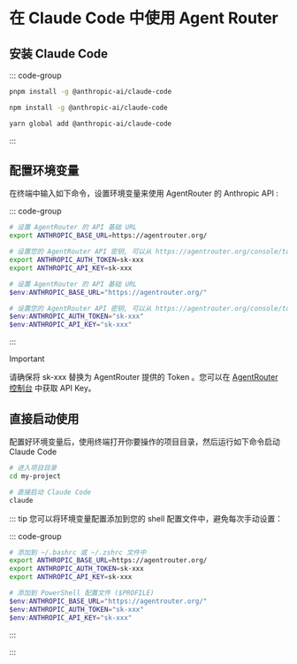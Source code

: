 # 在 Claude Code 中使用 Agent Router

## 安装 Claude Code

::: code-group

```bash [pnpm]
pnpm install -g @anthropic-ai/claude-code
```

```bash [npm]
npm install -g @anthropic-ai/claude-code
```

```bash [yarn]
yarn global add @anthropic-ai/claude-code
```

:::
## 配置环境变量

在终端中输入如下命令，设置环境变量来使用 AgentRouter 的 Anthropic API :

::: code-group

```bash [Linux/macOS]
# 设置 AgentRouter 的 API 基础 URL
export ANTHROPIC_BASE_URL=https://agentrouter.org/

# 设置您的 AgentRouter API 密钥, 可以从 https://agentrouter.org/console/token 获取
export ANTHROPIC_AUTH_TOKEN=sk-xxx
export ANTHROPIC_API_KEY=sk-xxx
```

```powershell [Windows PowerShell]
# 设置 AgentRouter 的 API 基础 URL
$env:ANTHROPIC_BASE_URL="https://agentrouter.org/"

# 设置您的 AgentRouter API 密钥, 可以从 https://agentrouter.org/console/token 获取
$env:ANTHROPIC_AUTH_TOKEN="sk-xxx"
$env:ANTHROPIC_API_KEY="sk-xxx"
```

:::

> [!IMPORTANT]
> 请确保将 sk-xxx 替换为 AgentRouter 提供的 Token 。您可以在 [AgentRouter 控制台](https://agentrouter.org/console/token ) 中获取 API Key。


## 直接启动使用

配置好环境变量后，使用终端打开你要操作的项目目录，然后运行如下命令启动 Claude Code

```bash
# 进入项目目录
cd my-project

# 直接启动 Claude Code
claude
```
::: tip
您可以将环境变量配置添加到您的 shell 配置文件中，避免每次手动设置：

::: code-group

```bash [Linux/macOS]
# 添加到 ~/.bashrc 或 ~/.zshrc 文件中
export ANTHROPIC_BASE_URL=https://agentrouter.org/
export ANTHROPIC_AUTH_TOKEN=sk-xxx
export ANTHROPIC_API_KEY=sk-xxx
```

```powershell [Windows PowerShell]
# 添加到 PowerShell 配置文件 ($PROFILE)
$env:ANTHROPIC_BASE_URL="https://agentrouter.org/"
$env:ANTHROPIC_AUTH_TOKEN="sk-xxx"
$env:ANTHROPIC_API_KEY="sk-xxx"
```

:::

:::
